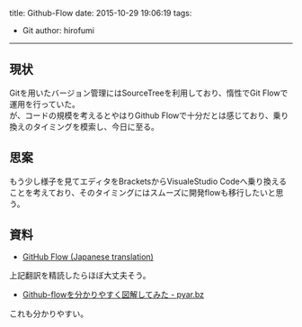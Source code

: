 title: Github-Flow
date: 2015-10-29 19:06:19
tags:
- Git
author: hirofumi

---
## 現状

Gitを用いたバージョン管理にはSourceTreeを利用しており、惰性でGit Flowで運用を行っていた。  
が、コードの規模を考えるとやはりGithub Flowで十分だとは感じており、乗り換えのタイミングを模索し、今日に至る。

## 思案

もう少し様子を見てエディタをBracketsからVisualeStudio Codeへ乗り換えることを考えており、そのタイミングにはスムーズに開発flowも移行したいと思う。

## 資料

-   [GitHub Flow (Japanese translation)](https://gist.github.com/Gab-km/3705015)

上記翻訳を精読したらほぼ大丈夫そう。

-   [Github-flowを分かりやすく図解してみた - pyar.bz](http://b.pyar.bz/blog/2014/01/22/github-flow/)

これも分かりやすい。